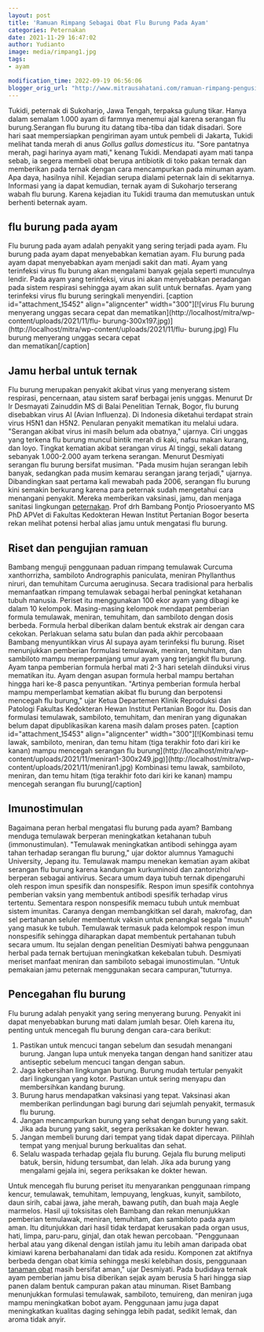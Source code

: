 ```yaml
---
layout: post
title: 'Ramuan Rimpang Sebagai Obat Flu Burung Pada Ayam'
categories: Peternakan
date: 2021-11-29 16:47:02
author: Yudianto
image: media/rimpang1.jpg
tags:
- ayam

modification_time: 2022-09-19 06:56:06
blogger_orig_url: "http://www.mitrausahatani.com/ramuan-rimpang-pengusir-flu-burung.html"
---
```


Tukidi, peternak di Sukoharjo, Jawa Tengah, terpaksa gulung tikar. Hanya dalam
semalam 1.000 ayam di farmnya menemui ajal karena serangan flu burung.Serangan
flu burung itu datang tiba-tiba dan tidak disadari. Sore hari saat
mempersiapkan pengiriman ayam untuk pembeli di Jakarta, Tukidi melihat tanda
merah di anus _Gollus gallus domesticus_ itu. "Sore pantatnya merah, pagi
harinya ayam mati," kenang Tukidi. Mendapati ayam mati tanpa sebab, ia segera
membeli obat berupa antibiotik di toko pakan ternak dan memberikan pada ternak
dengan cara mencampurkan pada minuman ayam. Apa daya, hasilnya nihil. Kejadian
serupa dialami peternak lain di sekitarnya. Informasi yang ia dapat kemudian,
ternak ayam di Sukoharjo terserang wabah flu burung. Karena kejadian itu
Tukidi trauma dan memutuskan untuk berhenti beternak ayam.

## flu burung pada ayam

Flu burung pada ayam adalah penyakit yang sering terjadi pada ayam. Flu burung
pada ayam dapat menyebabkan kematian ayam. Flu burung pada ayam dapat
menyebabkan ayam menjadi sakit dan mati. Ayam yang terinfeksi virus flu burung
akan mengalami banyak gejala seperti munculnya lendir. Pada ayam yang
terinfeksi, virus ini akan menyebabkan peradangan pada sistem respirasi
sehingga ayam akan sulit untuk bernafas. Ayam yang terinfeksi virus flu burung
seringkali menyendiri. [caption id="attachment_15452" align="aligncenter"
width="300"][![virus Flu burung menyerang unggas secara cepat dan
mematikan](http://localhost/mitra/wp-content/uploads/2021/11/flu-
burung-300x197.jpg)](http://localhost/mitra/wp-content/uploads/2021/11/flu-
burung.jpg) Flu burung menyerang unggas secara cepat  
dan mematikan[/caption]

## Jamu herbal untuk ternak

Flu burung merupakan penyakit akibat virus yang menyerang sistem respirasi,
pencernaan, atau sistem saraf berbagai jenis unggas. Menurut Dr Ir Desmayati
Zainuddin MS di Balai Penelitian Ternak, Bogor, flu burung disebabkan virus Al
(Avian Influenza). Di Indonesia diketahui terdapat strain virus H5N1 dan H5N2.
Penularan penyakit mematikan itu melalui udara. "Serangan akibat virus ini
masih belum ada obatnya," ujarnya. Ciri unggas yang terkena flu burung muncul
bintik merah di kaki, nafsu makan kurang, dan loyo. Tingkat kematian akibat
serangan virus Al tinggi, sekali datang sebanyak 1.000-2.000 ayam terkena
serangan. Menurut Desmiyati serangan flu burung bersifat musiman. "Pada musim
hujan serangan lebih banyak, sedangkan pada musim kemarau serangan jarang
terjadi," ujarnya. Dibandingkan saat pertama kali mewabah pada 2006, serangan
flu burung kini semakin berkurang karena para peternak sudah mengetahui cara
menangani penyakit. Mereka memberikan vaksinasi, jamu, dan menjaga sanitasi
lingkungan [peternakan](https://www.mitrausahatani.com/peternakan "peternakan"). Prof
drh Bambang Pontjo Priosoeryanto MS PhD APVet di Fakultas Kedokteran Hewan
Institut Pertanian Bogor beserta rekan melihat potensi herbal alias jamu untuk
mengatasi flu burung.

## Riset dan pengujian ramuan

Bambang menguji penggunaan paduan rimpang temulawak Curcuma xanthorrizha,
sambiloto Andrographis paniculata, meniran Phyllanthus niruri, dan temuhitam
Curcuma aeruginusa. Secara tradisional para herbalis memanfaatkan rimpang
temulawak sebagai herbal peningkat ketahanan tubuh manusia. Periset itu
menggunakan 100 ekor ayam yang dibagi ke dalam 10 kelompok. Masing-masing
kelompok mendapat pemberian formula temulawak, meniran, temuhitam, dan
sambiloto dengan dosis berbeda. Formula herbal diberikan dalam bentuk ekstrak
air dengan cara cekokan. Perlakuan selama satu bulan dan pada akhir percobaaan
Bambang menyuntikkan virus Al supaya ayam terinfeksi flu burung. Riset
menunjukkan pemberian formulasi temulawak, meniran, temuhitam, dan sambiloto
mampu memperpanjang umur ayam yang terjangkit flu burung. Ayam tanpa pemberian
formula herbal mati 2-3 hari setelah diinduksi virus mematikan itu. Ayam
dengan asupan formula herbal mampu bertahan hingga hari ke-8 pasca
penyuntikan. "Artinya pemberian formula herbal mampu memperlambat kematian
akibat flu burung dan berpotensi mencegah flu burung," ujar Ketua Departemen
Klinik Reproduksi dan Patologi Fakultas Kedokteran Hewan Institut Pertanian
Bogor itu. Dosis dan formulasi temulawak, sambiloto, temuhitam, dan meniran
yang digunakan belum dapat dipublikasikan karena masih dalam proses paten.
[caption id="attachment_15453" align="aligncenter" width="300"][![Kombinasi
temu lawak, sambiloto, meniran, dan temu hitam \(tiga terakhir foto dari kiri
ke kanan\) mampu mencegah serangan flu burung](http://localhost/mitra/wp-
content/uploads/2021/11/meniran1-300x249.jpg)](http://localhost/mitra/wp-
content/uploads/2021/11/meniran1.jpg) Kombinasi temu lawak, sambiloto,
meniran, dan temu hitam (tiga terakhir foto dari kiri ke kanan) mampu mencegah
serangan flu burung[/caption]

## Imunostimulan

Bagaimana peran herbal mengatasi flu burung pada ayam? Bambang menduga
temulawak berperan meningkatkan ketahanan tubuh (immonustimulan). "Temulawak
meningkatkan antibodi sehingga ayam tahan terhadap serangan flu burung," ujar
doktor alumnus Yamaguchi University, Jepang itu. Temulawak mampu menekan
kematian ayam akibat serangan flu burung karena kandungan kurkuminoid dan
zantorizhol berperan sebagai antivirus. Secara umum daya tubuh ternak
dipengaruhi oleh respon imun spesifik dan nonspesifik. Respon imun spesifik
contohnya pemberian vaksin yang membentuk antibodi spesifik terhadap virus
tertentu. Sementara respon nonspesifik memacu tubuh untuk membuat sistem
imunitas. Caranya dengan membangkitkan sel darah, makrofag, dan sel pertahanan
seluler membentuk vaksin untuk penangkal segala "musuh" yang masuk ke tubuh.
Temulawak termasuk pada kelompok respon imun nonspesifik sehingga diharapkan
dapat membentuk pertahanan tubuh secara umum. Itu sejalan dengan penelitian
Desmiyati bahwa penggunaan herbal pada ternak bertujuan meningkatkan kekebalan
tubuh. Desmiyati meriset manfaat meniran dan sambiloto sebagai imunostimulan.
"Untuk pemakaian jamu peternak menggunakan secara campuran,"tuturnya.

## Pencegahan flu burung

Flu burung adalah penyakit yang sering menyerang burung. Penyakit ini dapat
menyebabkan burung mati dalam jumlah besar. Oleh karena itu, penting untuk
mencegah flu burung dengan cara-cara berikut:

  1. Pastikan untuk mencuci tangan sebelum dan sesudah menangani burung. Jangan lupa untuk menyeka tangan dengan hand sanitizer atau antiseptic sebelum mencuci tangan dengan sabun.
  2. Jaga kebersihan lingkungan burung. Burung mudah tertular penyakit dari lingkungan yang kotor. Pastikan untuk sering menyapu dan membersihkan kandang burung.
  3. Burung harus mendapatkan vaksinasi yang tepat. Vaksinasi akan memberikan perlindungan bagi burung dari sejumlah penyakit, termasuk flu burung.
  4. Jangan mencampurkan burung yang sehat dengan burung yang sakit. Jika ada burung yang sakit, segera periksakan ke dokter hewan.
  5. Jangan membeli burung dari tempat yang tidak dapat dipercaya. Pilihlah tempat yang menjual burung berkualitas dan sehat.
  6. Selalu waspada terhadap gejala flu burung. Gejala flu burung meliputi batuk, bersin, hidung tersumbat, dan lelah. Jika ada burung yang mengalami gejala ini, segera periksakan ke dokter hewan.

Untuk mencegah flu burung periset itu menyarankan penggunaan rimpang kencur,
temulawak, temuhitam, lempuyang, lengkuas, kunyit, sambiloto, daun sirih,
cabai jawa, jahe merah, bawang putih, dan buah maja Aegle marmelos. Hasil uji
toksisitas oleh Bambang dan rekan menunjukkan pemberian temulawak, meniran,
temuhitam, dan sambiloto pada ayam aman. Itu ditunjukkan dari hasil tidak
terdapat kerusakan pada organ usus, hati, limpa, paru-paru, ginjal, dan otak
hewan percobaan. "Penggunaan herbal atau yang dikenal dengan istilah jamu itu
lebih aman daripada obat kimiawi karena berbahanalami dan tidak ada residu.
Komponen zat aktifnya berbeda dengan obat kimia sehingga meski kelebihan
dosis, penggunaan [tanaman obat](https://www.mitrausahatani.com/kesehatan "tanaman
obat") masih bersifat aman," ujar Desmiyati. Pada budidaya ternak ayam
pemberian jamu bisa diberikan sejak ayam berusia 5 hari hingga siap panen
dalam bentuk campuran pakan atau minuman. Riset Bambang menunjukkan formulasi
temulawak, sambiloto, temuireng, dan meniran juga mampu meningkatkan bobot
ayam. Penggunaan jamu juga dapat meningkatkan kualitas daging sehingga lebih
padat, sedikit lemak, dan aroma tidak anyir.


